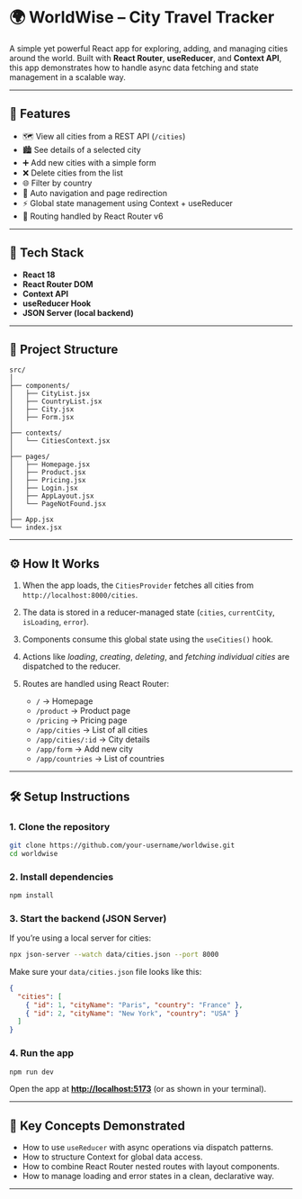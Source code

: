 # 🌍 WorldWise – City Travel Tracker

A simple yet powerful React app for exploring, adding, and managing cities around the world.
Built with **React Router**, **useReducer**, and **Context API**, this app demonstrates how to handle async data fetching and state management in a scalable way.

---

## 🚀 Features

* 🗺️ View all cities from a REST API (`/cities`)
* 🏙️ See details of a selected city
* ➕ Add new cities with a simple form
* ❌ Delete cities from the list
* 🌐 Filter by country
* 🔁 Auto navigation and page redirection
* ⚡ Global state management using Context + useReducer
* 🧭 Routing handled by React Router v6

---

## 🧠 Tech Stack

* **React 18**
* **React Router DOM**
* **Context API**
* **useReducer Hook**
* **JSON Server (local backend)**

---

## 📁 Project Structure

```
src/
│
├── components/
│   ├── CityList.jsx
│   ├── CountryList.jsx
│   ├── City.jsx
│   ├── Form.jsx
│
├── contexts/
│   └── CitiesContext.jsx
│
├── pages/
│   ├── Homepage.jsx
│   ├── Product.jsx
│   ├── Pricing.jsx
│   ├── Login.jsx
│   ├── AppLayout.jsx
│   └── PageNotFound.jsx
│
├── App.jsx
└── index.jsx
```

---

## ⚙️ How It Works

1. When the app loads, the `CitiesProvider` fetches all cities from `http://localhost:8000/cities`.
2. The data is stored in a reducer-managed state (`cities`, `currentCity`, `isLoading`, `error`).
3. Components consume this global state using the `useCities()` hook.
4. Actions like *loading*, *creating*, *deleting*, and *fetching individual cities* are dispatched to the reducer.
5. Routes are handled using React Router:

   * `/` → Homepage
   * `/product` → Product page
   * `/pricing` → Pricing page
   * `/app/cities` → List of all cities
   * `/app/cities/:id` → City details
   * `/app/form` → Add new city
   * `/app/countries` → List of countries

---

## 🛠️ Setup Instructions

### 1. Clone the repository

```bash
git clone https://github.com/your-username/worldwise.git
cd worldwise
```

### 2. Install dependencies

```bash
npm install
```

### 3. Start the backend (JSON Server)

If you’re using a local server for cities:

```bash
npx json-server --watch data/cities.json --port 8000
```

Make sure your `data/cities.json` file looks like this:

```json
{
  "cities": [
    { "id": 1, "cityName": "Paris", "country": "France" },
    { "id": 2, "cityName": "New York", "country": "USA" }
  ]
}
```

### 4. Run the app

```bash
npm run dev
```

Open the app at **[http://localhost:5173](http://localhost:5173)** (or as shown in your terminal).

---

## 🧩 Key Concepts Demonstrated

* How to use `useReducer` with async operations via dispatch patterns.
* How to structure Context for global data access.
* How to combine React Router nested routes with layout components.
* How to manage loading and error states in a clean, declarative way.

---
